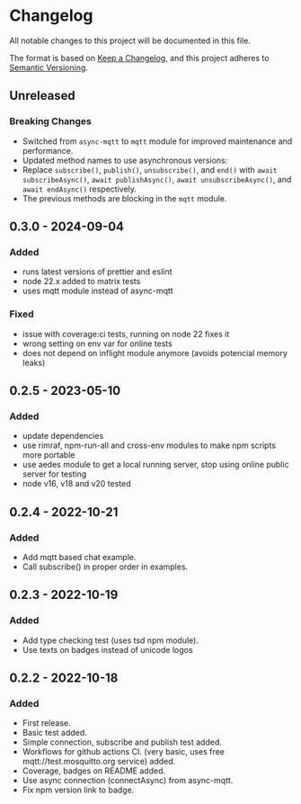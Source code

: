 # Changelog

All notable changes to this project will be documented in this file.

The format is based on [Keep a Changelog](https://keepachangelog.com/en/1.0.0/),
and this project adheres to [Semantic Versioning](https://semver.org/spec/v2.0.0.html).

## Unreleased

### Breaking Changes

- Switched from `async-mqtt` to `mqtt` module for improved maintenance and performance.
- Updated method names to use asynchronous versions:
- Replace `subscribe()`, `publish()`, `unsubscribe()`, and `end()` with `await subscribeAsync()`, `await publishAsync()`, `await unsubscribeAsync()`, and `await endAsync()` respectively.
- The previous methods are blocking in the `mqtt` module.

## 0.3.0 - 2024-09-04

### Added

- runs latest versions of prettier and eslint
- node 22.x added to matrix tests
- uses mqtt module instead of async-mqtt

### Fixed

- issue with coverage:ci tests, running on node 22 fixes it
- wrong setting on env var for online tests
- does not depend on inflight module anymore (avoids potencial memory leaks)

## 0.2.5 - 2023-05-10

### Added

- update dependencies
- use rimraf, npm-run-all and cross-env modules to make npm scripts more portable
- use aedes module to get a local running server, stop using online public server for testing
- node v16, v18 and v20 tested

## 0.2.4 - 2022-10-21

### Added

- Add mqtt based chat example.
- Call subscribe() in proper order in examples.

## 0.2.3 - 2022-10-19

### Added

- Add type checking test (uses tsd npm module).
- Use texts on badges instead of unicode logos

## 0.2.2 - 2022-10-18

### Added

- First release.
- Basic test added.
- Simple connection, subscribe and publish test added.
- Workflows for github actions CI. (very basic, uses free mqtt://test.mosquitto.org service) added.
- Coverage, badges on README added.
- Use async connection (connectAsync) from async-mqtt.
- Fix npm version link to badge.
